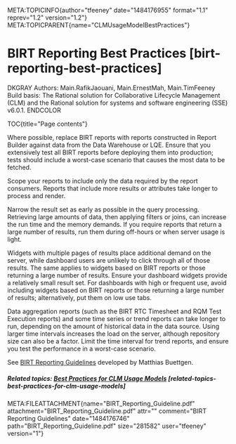 META:TOPICINFO{author="tfeeney" date="1484176955" format="1.1"
reprev="1.2" version="1.2"}
META:TOPICPARENT{name="CLMUsageModelBestPractices"}

# BIRT Reporting Best Practices [birt-reporting-best-practices]

DKGRAY Authors: Main.RafikJaouani, Main.ErnestMah, Main.TimFeeney Build
basis: The Rational solution for Collaborative Lifecycle Management
(CLM) and the Rational solution for systems and software engineering
(SSE) v6.0.1. ENDCOLOR

TOC{title="Page contents"}

Where possible, replace BIRT reports with reports constructed in Report
Builder against data from the Data Warehouse or LQE. Ensure that you
extensively test all BIRT reports before deploying them into production;
tests should include a worst-case scenario that causes the most data to
be fetched.

Scope your reports to include only the data required by the report
consumers. Reports that include more results or attributes take longer
to process and render.

Narrow the result set as early as possible in the query processing.
Retrieving large amounts of data, then applying filters or joins, can
increase the run time and the memory demands. If you require reports
that return a large number of results, run them during off-hours or when
server usage is light.

Widgets with multiple pages of results place additional demand on the
server, while dashboard users are unlikely to click through all of those
results. The same applies to widgets based on BIRT reports or those
returning a large number of results. Ensure your dashboard widgets
provide a relatively small result set. For dashboards with high or
frequent use, avoid including widgets based on BIRT reports or those
returning a large number of results; alternatively, put them on low use
tabs.

Data aggregation reports (such as the BIRT RTC Timesheet and RQM Test
Execution reports) and some time series or trend reports can take longer
to run, depending on the amount of historical data in the data source.
Using larger time intervals increases the load on the server, although
repository size can also be a factor. Limit the time interval for trend
reports, and ensure you test the performance in a worst-case scenario.

See [BIRT Reporting Guidelines](ATTACHURL/BIRT_Reporting_Guideline.pdf)
developed by Matthias Buettgen.

##### Related topics: [Best Practices for CLM Usage Models](CLMUsageModelBestPractices) [related-topics-best-practices-for-clm-usage-models]

META:FILEATTACHMENT{name="BIRT_Reporting_Guideline.pdf"
attachment="BIRT_Reporting_Guideline.pdf" attr="" comment="BIRT
Reporting Guidelines" date="1484176746"
path="BIRT_Reporting_Guideline.pdf" size="281582" user="tfeeney"
version="1"}
